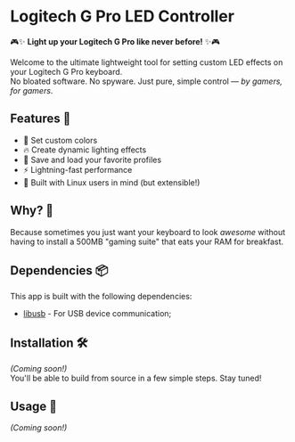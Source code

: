 # Logitech G Pro LED Controller

🎮✨ **Light up your Logitech G Pro like never before!** ✨🎮

Welcome to the ultimate lightweight tool for setting custom LED effects on your Logitech G Pro keyboard.  
No bloated software. No spyware. Just pure, simple control — _by gamers, for gamers_.

## Features 🚀

- 🎨 Set custom colors
- 🔥 Create dynamic lighting effects
- 🧠 Save and load your favorite profiles
- ⚡ Lightning-fast performance
- 🐧 Built with Linux users in mind (but extensible!)

## Why? 🤔

Because sometimes you just want your keyboard to look _awesome_ without having to install a 500MB "gaming suite" that eats your RAM for breakfast.

## Dependencies 📦

This app is built with the following dependencies:

- [libusb](https://libusb.info/) - For USB device communication;

## Installation 🛠️

_(Coming soon!)_  
You'll be able to build from source in a few simple steps. Stay tuned!

## Usage 📖

_(Coming soon!)_
